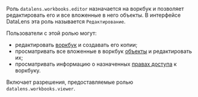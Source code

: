 Роль `datalens.workbooks.editor` назначается на воркбук и позволяет редактировать его и все вложенные в него объекты. В интерфейсе DataLens эта роль называется `Редактирование`.

Пользователи с этой ролью могут:
* редактировать [воркбук](../../../datalens/workbooks-collections/index.md) и создавать его копии;
* просматривать все вложенные в воркбук [объекты](../../../datalens/concepts/index.md#component-interrelation) и редактировать их;
* просматривать информацию о назначенных [правах доступа](../../../iam/concepts/access-control/index.md) к воркбуку.

Включает разрешения, предоставляемые ролью `datalens.workbooks.viewer`.
